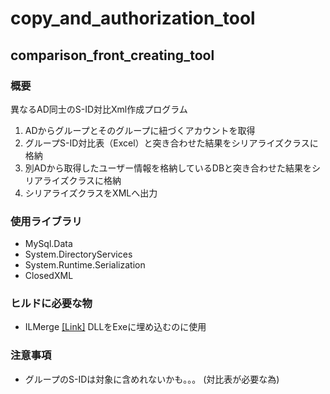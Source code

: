 # copy_and_authorization_tool

## comparison_front_creating_tool
### 概要
異なるAD同士のS-ID対比Xml作成プログラム

1. ADからグループとそのグループに紐づくアカウントを取得
2. グループS-ID対比表（Excel）と突き合わせた結果をシリアライズクラスに格納
3. 別ADから取得したユーザー情報を格納しているDBと突き合わせた結果をシリアライズクラスに格納
4. シリアライズクラスをXMLへ出力

### 使用ライブラリ
+ MySql.Data
+ System.DirectoryServices
+ System.Runtime.Serialization
+ ClosedXML

### ヒルドに必要な物
+ ILMerge [\[Link\]](https://www.microsoft.com/en-us/download/details.aspx?id=17630)
    DLLをExeに埋め込むのに使用

### 注意事項
+ グループのS-IDは対象に含めれないかも。。。 (対比表が必要な為)
